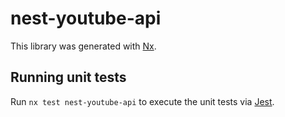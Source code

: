# nest-youtube-api

This library was generated with [Nx](https://nx.dev).

## Running unit tests

Run `nx test nest-youtube-api` to execute the unit tests via [Jest](https://jestjs.io).
